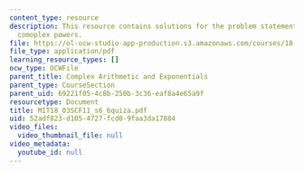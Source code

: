 ```yaml
---
content_type: resource
description: This resource contains solutions for the problem statements related to
  comoplex powers.
file: https://ol-ocw-studio-app-production.s3.amazonaws.com/courses/18-03sc-differential-equations-fall-2011/52adf823d1054727fcd09faa3da17884_MIT18_03SCF11_s6_6quiza.pdf
file_type: application/pdf
learning_resource_types: []
ocw_type: OCWFile
parent_title: Complex Arithmetic and Exponentials
parent_type: CourseSection
parent_uid: 69221f05-4c8b-250b-3c36-eaf8a4e65a9f
resourcetype: Document
title: MIT18_03SCF11_s6_6quiza.pdf
uid: 52adf823-d105-4727-fcd0-9faa3da17884
video_files:
  video_thumbnail_file: null
video_metadata:
  youtube_id: null
---
```

